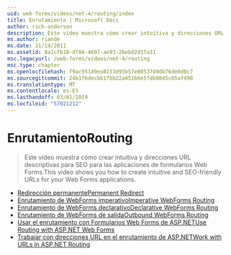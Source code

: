 ```yaml
---
uid: web-forms/videos/net-4/routing/index
title: Enrutamiento | Microsoft Docs
author: rick-anderson
description: Este vídeo muestra cómo crear intuitiva y direcciones URL descriptivas para SEO para las aplicaciones de formularios Web Forms.
ms.author: riande
ms.date: 11/14/2011
ms.assetid: 8a1cfb18-df04-4607-ae93-2bebd2d3fa31
msc.legacyurl: /web-forms/videos/net-4/routing
msc.type: chapter
ms.openlocfilehash: f9ac951d9ea8153d95b57e8053749db76de0d0c7
ms.sourcegitcommit: 24b1f6decbb17bb22a45166e5fdb0845c65af498
ms.translationtype: MT
ms.contentlocale: es-ES
ms.lasthandoff: 03/01/2019
ms.locfileid: "57021212"
---
```

<a name="routing"></a><span data-ttu-id="73e59-103">Enrutamiento</span><span class="sxs-lookup"><span data-stu-id="73e59-103">Routing</span></span>
====================
> <span data-ttu-id="73e59-104">Este vídeo muestra cómo crear intuitiva y direcciones URL descriptivas para SEO para las aplicaciones de formularios Web Forms.</span><span class="sxs-lookup"><span data-stu-id="73e59-104">This video shows you how to create intuitive and SEO-friendly URLs for your Web Forms applications.</span></span>


- [<span data-ttu-id="73e59-105">Redirección permanente</span><span class="sxs-lookup"><span data-stu-id="73e59-105">Permanent Redirect</span></span>](aspnet-4-quick-hit-permanent-redirect.md)
- [<span data-ttu-id="73e59-106">Enrutamiento de WebForms imperativo</span><span class="sxs-lookup"><span data-stu-id="73e59-106">Imperative WebForms Routing</span></span>](aspnet-4-quick-hit-imperative-webforms-routing.md)
- [<span data-ttu-id="73e59-107">Enrutamiento de WebForms declarativo</span><span class="sxs-lookup"><span data-stu-id="73e59-107">Declarative WebForms Routing</span></span>](aspnet-4-quick-hit-declarative-webforms-routing.md)
- [<span data-ttu-id="73e59-108">Enrutamiento de WebForms de salida</span><span class="sxs-lookup"><span data-stu-id="73e59-108">Outbound WebForms Routing</span></span>](aspnet-4-quick-hit-outbound-webforms-routing.md)
- [<span data-ttu-id="73e59-109">Usar el enrutamiento con Formularios Web Forms de ASP.NET</span><span class="sxs-lookup"><span data-stu-id="73e59-109">Use Routing with ASP.NET Web Forms</span></span>](how-do-i-use-routing-with-aspnet-web-forms.md)
- [<span data-ttu-id="73e59-110">Trabajar con direcciones URL en el enrutamiento de ASP.NET</span><span class="sxs-lookup"><span data-stu-id="73e59-110">Work with URLs in ASP.NET Routing</span></span>](how-do-i-work-with-urls-in-aspnet-routing.md)

